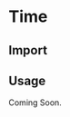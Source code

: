# Time

<ComponentTabbedLinks slug={__slug} />

## Import

<ComponentImport tagName="vds-time" />

## Usage

Coming Soon.
